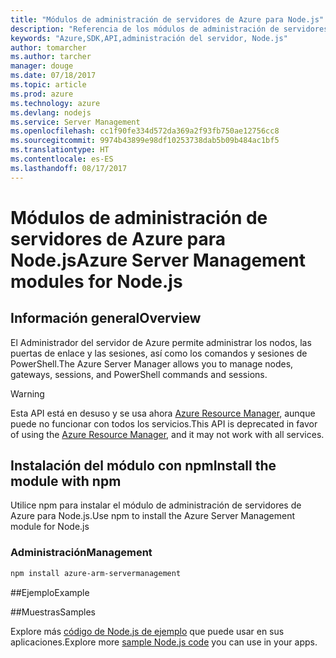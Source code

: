 ```yaml
---
title: "Módulos de administración de servidores de Azure para Node.js"
description: "Referencia de los módulos de administración de servidores de Azure para Node.js"
keywords: "Azure,SDK,API,administración del servidor, Node.js"
author: tomarcher
ms.author: tarcher
manager: douge
ms.date: 07/18/2017
ms.topic: article
ms.prod: azure
ms.technology: azure
ms.devlang: nodejs
ms.service: Server Management
ms.openlocfilehash: cc1f90fe334d572da369a2f93fb750ae12756cc8
ms.sourcegitcommit: 9974b43899e98df10253738dab5b09b484ac1bf5
ms.translationtype: HT
ms.contentlocale: es-ES
ms.lasthandoff: 08/17/2017
---
```

# <a name="azure-server-management-modules-for-nodejs"></a><span data-ttu-id="567c6-104">Módulos de administración de servidores de Azure para Node.js</span><span class="sxs-lookup"><span data-stu-id="567c6-104">Azure Server Management modules for Node.js</span></span>

## <a name="overview"></a><span data-ttu-id="567c6-105">Información general</span><span class="sxs-lookup"><span data-stu-id="567c6-105">Overview</span></span>

<span data-ttu-id="567c6-106">El Administrador del servidor de Azure permite administrar los nodos, las puertas de enlace y las sesiones, así como los comandos y sesiones de PowerShell.</span><span class="sxs-lookup"><span data-stu-id="567c6-106">The Azure Server Manager allows you to manage nodes, gateways, sessions, and PowerShell commands and sessions.</span></span>

> [!WARNING]
> <span data-ttu-id="567c6-107">Esta API está en desuso y se usa ahora [Azure Resource Manager](/nodejs/api/overview/azure/resources), aunque puede no funcionar con todos los servicios.</span><span class="sxs-lookup"><span data-stu-id="567c6-107">This API is deprecated in favor of using the [Azure Resource Manager](/nodejs/api/overview/azure/resources), and it may not work with all services.</span></span>

## <a name="install-the-module-with-npm"></a><span data-ttu-id="567c6-108">Instalación del módulo con npm</span><span class="sxs-lookup"><span data-stu-id="567c6-108">Install the module with npm</span></span>

<span data-ttu-id="567c6-109">Utilice npm para instalar el módulo de administración de servidores de Azure para Node.js.</span><span class="sxs-lookup"><span data-stu-id="567c6-109">Use npm to install the Azure Server Management module for Node.js</span></span>

### <a name="management"></a><span data-ttu-id="567c6-110">Administración</span><span class="sxs-lookup"><span data-stu-id="567c6-110">Management</span></span>

```bash
npm install azure-arm-servermanagement
```

##<a name="example"></a><span data-ttu-id="567c6-111">Ejemplo</span><span class="sxs-lookup"><span data-stu-id="567c6-111">Example</span></span>

##<a name="samples"></a><span data-ttu-id="567c6-112">Muestras</span><span class="sxs-lookup"><span data-stu-id="567c6-112">Samples</span></span>

<span data-ttu-id="567c6-113">Explore más [código de Node.js de ejemplo](https://azure.microsoft.com/resources/samples/?platform=nodejs) que puede usar en sus aplicaciones.</span><span class="sxs-lookup"><span data-stu-id="567c6-113">Explore more [sample Node.js code](https://azure.microsoft.com/resources/samples/?platform=nodejs) you can use in your apps.</span></span>